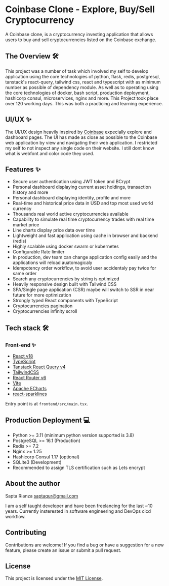 # Coinbase Clone - Explore, Buy/Sell Cryptocurrency

A Coinbase clone, is a cryptocurrency investing application that allows users to buy and sell cryptocurrencies listed on the Coinbase exchange.

## The Overview 🛠

This project was a number of task which involved my self to develop application using the core technologies of python, flask, redis, postgresql, tanstack's react-query, tailwind css, react and typescript with as minimum number as possible of dependency module. As well as to operating using the core technologies of docker, bash script, production deployment, hashicorp consul, microservices, nginx and more. 
This Project took place over 120 working days.
This was both a practicing and learning experience. 


## UI/UX ✨

The UI/UX design heavily inspired by [Coinbase](https://www.coinbase.com/explore) expecially explore and dashboard pages.
The UI has made as close as possible to the Coinbase web application by view and navigating their web application.
I restricted my self to not inspect any single code on their website. 
I still dont know what is webfont and color code they used.


## Features ✨

- Secure user authentication using JWT token and BCrypt
- Personal dashboard displaying current asset holdings, transaction history and more
- Personal dashboard displaying identity, profile and more
- Real-time and historical price data in USD and top most used world currency
- Thousands real world active cryptocurrencies available 
- Capability to simulate real time cryptocurrency trades with real time market price
- Line charts display price data over time
- Lightweight and fast application using cache in browser and backend (redis)
- Highly scalable using docker swarm or kubernetes
- Configurable Rate limiter
- In production, dev team can change application config easily and the applications will reload auatomagicaly
- Idempotency order workflow, to avoid user accidentaly pay twice for same order
- Search any cryptocurrencies by string is optimized 
- Heavily responsive design built with Tailwind CSS
- SPA/Single page application (CSR) maybe will switch to SSR in near future for more optimization
- Strongly typed React components with TypeScript
- Cryptocurrencies pagination 
- Cryptocurrencies infinity scroll 


## Tech stack 🛠

### Front-end ✨

- [React v18](https://facebook.github.io/react/)
- [TypeScript](https://www.typescriptlang.org/)
- [Tanstack React Query v4](https://tanstack.com/query)
- [TailwindCSS](https://tailwindcss.com/)
- [React Router v6](https://reactrouter.com/)
- [Vite](https://vitejs.dev/)
- [Apache ECharts](https://echarts.apache.org/) 
- [react-sparklines](https://www.npmjs.com/package/react-sparklines)

Entry point is at `frontend/src/main.tsx`.


## Production Deployment 💻

- Python >= 3.11 (minimum python version supported is 3.8)
- PostgreSQL >= 16.1 (Production)
- Redis >= 7.2
- Nginx >= 1.25
- Hashicorp Consul 1.17 (optional)
- SQLite3 (Development)
- Recommended to assign TLS certification such as Lets encrypt


## About the author

Sapta Rianza [saptaqur@gmail.com](mailto:saptaqur@gmail.com)

I am a self taught developer and have been freelancing for the last ~10 years.
Currently insterested in software engineering and DevOps cicd workflow.


## Contributing

Contributions are welcome! If you find a bug or have a suggestion for a new feature, please create an issue or submit a pull request.


## License

This project is licensed under the [MIT License](https://opensource.org/licenses/MIT).
